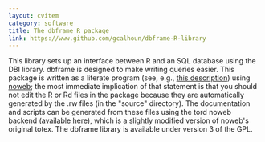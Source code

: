 ```yaml
---
layout: cvitem
category: software
title: The dbframe R package
link: https://www.github.com/gcalhoun/dbframe-R-library
---
```

This library sets up an interface between R and an SQL database using
the DBI library. dbframe is designed to make writing queries
easier. This package is written as a literate program (see, e.g.,
[this
description](http://vasc.ri.cmu.edu/old_help/Programming/Literate/literate.html))
using [noweb](http://www.cs.tufts.edu/~nr/noweb/); the most immediate
implication of that statement is that you should not edit the R or Rd
files in the package because they are automatically generated by the
.rw files (in the "source" directory). The documentation and scripts
can be generated from these files using the tord noweb backend
([available
here](http://www.econ.iastate.edu/~gcalhoun/software/tord)), which is
a slightly modified version of noweb's original totex. The dbframe
library is available under version 3 of the GPL.


<!--  LocalWords:  cvitem dbframe SQL DBI noweb rw tord backend noweb's totex
 -->
<!--  LocalWords:  GPL
 -->
